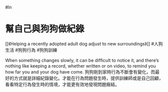 #ln 

# 幫自己與狗狗做紀錄
[[《Helping a recently adopted adult dog adjust to new surroundings》]]
#人狗生活 #狗狗行為 #狗狗訓練

When something changes slowly, it can be difﬁcult to notice it, and there’s nothing like keeping a record, whether written or on video, to remind you how far you and your dog have come.
狗狗剛到家時行為不斷會有變化，而最好的方式就是詳細紀錄變化。才能在行為問題發生時，提供訓練師或是自己回顧，看看特定行為發生時的情境，才能更有效地發現問題癥結。
